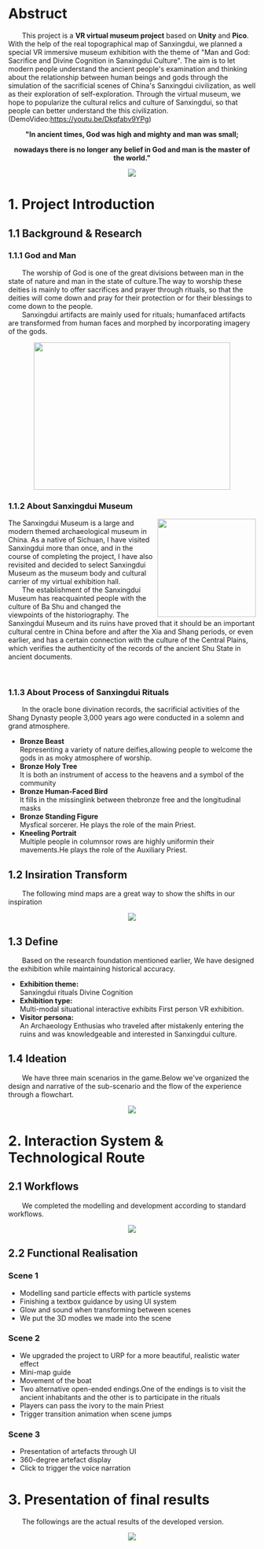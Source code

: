 # Abstruct
&emsp;&emsp;This project is a **VR virtual museum project** based on **Unity** and **Pico**. With the help of the real topographical map of Sanxingdui, we planned a special VR immersive museum exhibition with the theme of "Man and God: Sacrifice and Divine Cognition in Sanxingdui Culture". The aim is to let modern people understand the ancient people's examination and thinking about the relationship between human beings and gods through the simulation of the sacrificial scenes of China's Sanxingdui civilization, as well as their exploration of self-exploration. Through the virtual museum, we hope to popularize the cultural relics and culture of Sanxingdui, so that people can better understand the this civilization.(DemoVideo:https://youtu.be/Dkqfabv9YPg)    
<p align="center"><strong>"In ancient times, God was high and mighty and man was small;</strong></p>
<p align="center"><strong>nowadays there is no longer any belief in God and man is the master of the world."</strong></p>
<div align=center><img src="https://github.com/AlisonMeii/SanXingDui_VrProject/blob/main/image/Abstruct.png?raw=true"/></div>

# 1. Project Introduction
## 1.1 Background & Research
### 1.1.1 God and Man
&emsp;&emsp;The worship of God is one of the great divisions between man in the state of nature and man in the state of culture.The way to worship these deities is mainly to offer sacrifices and prayer through rituals, so that the deities will come down and pray for their protection or for their blessings to come down to the people.  
&emsp;&emsp;Sanxingdui artifacts are mainly used for rituals; humanfaced artifacts are transformed from human faces and morphed by incorporating imagery of the gods.
<div align=center><img width="400" height="300" src="https://github.com/AlisonMeii/SanXingDui_VrProject/blob/main/image/new%20B&R.png?raw=true"/></div>

### 1.1.2 About Sanxingdui Museum


<img align="right" width="200" src="https://github.com/AlisonMeii/SanXingDui_VrProject/blob/main/image/me.png?raw=true"/>

The Sanxingdui Museum is a large and modern themed archaeological museum in China. As a native of Sichuan, I have visited Sanxingdui more than once, and in the course of completing the project, I have also revisited and decided to select Sanxingdui Museum as the museum body and cultural carrier of my virtual exhibition hall.  
&emsp;&emsp;The establishment of the Sanxingdui Museum has reacquainted people with the culture of Ba Shu and changed the viewpoints of the historiography. The Sanxingdui Museum and its ruins have proved that it should be an important cultural centre in China before and after the Xia and Shang periods, or even earlier, and has a certain connection with the culture of the Central Plains, which verifies the authenticity of the records of the ancient Shu State in ancient documents.

&emsp;&emsp;


### 1.1.3 About Process of Sanxingdui Rituals
&emsp;&emsp;In the oracle bone divination records, the sacrificial activities of the Shang Dynasty people 3,000 years ago were conducted in a solemn and grand atmosphere.  
- **Bronze Beast**    
  Representing a variety of nature deifies,allowing people to welcome the gods in as moky atmosphere of worship.
- **Bronze Holy Tree**    
  It is both an instrument of access to the heavens and a symbol of the community
- **Bronze Human-Faced Bird**    
  lt fills in the missinglink between thebronze free and the longitudinal masks
- **Bronze Standing Figure**    
  Mysfical sorcerer. He plays the role of the main Priest.
- **Kneeling Portrait**    
  Multiple people in columnsor rows are highly uniformin their mavements.He plays the role of the Auxiliary Priest.

## 1.2 Insiration Transform
&emsp;&emsp;The following mind maps are a great way to show the shifts in our inspiration
<div align=center><img src="https://github.com/AlisonMeii/SanXingDui_VrProject/blob/main/image/new%20mindmap.png?raw=true"/></div>

## 1.3 Define
&emsp;&emsp;Based on the research foundation mentioned earlier, We have designed the exhibition while maintaining historical accuracy.
- **Exhibition theme:**   
  Sanxingdui rituals
  Divine Cognition
- **Exhibition type:**    
  Multi-modal situational interactive exhibits
  First person VR exhibition.
- **Visitor persona:**    
  An Archaeology Enthusias who traveled after mistakenly entering the ruins and was knowledgeable and interested in Sanxingdui culture.

## 1.4 Ideation
&emsp;&emsp;We have three main scenarios in the game.Below we've organized the design and narrative of the sub-scenario and the flow of the experience through a flowchart.
<div align=center><img src="https://github.com/AlisonMeii/SanXingDui_VrProject/blob/main/image/scenes.png?raw=true"/></div>

# 2. Interaction System & Technological Route
## 2.1 Workflows
&emsp;&emsp;We completed the modelling and development according to standard workflows.
<div align=center><img src="https://github.com/AlisonMeii/SanXingDui_VrProject/blob/main/image/Workflows.png?raw=true"/></div>

## 2.2 Functional Realisation
### Scene 1
- Modelling sand particle effects with particle systems
- Finishing a textbox guidance by using UI system
- Glow and sound when transforming between scenes
- We put the 3D modles we made into the scene
### Scene 2
- We upgraded the project to URP for a more beautiful, realistic water effect
- Mini-map guide
- Movement of the boat
- Two alternative open-ended endings.One of the endings is to visit the ancient inhabitants and the other is to participate in the rituals
- Players can pass the ivory to the main Priest
- Trigger transition animation when scene jumps
### Scene 3
- Presentation of artefacts through UI
- 360-degree artefact display
- Click to trigger the voice narration
# 3. Presentation of final results
&emsp;&emsp;The followings are the actual results of the developed version.
<div align=center><img src="https://github.com/AlisonMeii/SanXingDui_VrProject/blob/main/image/FinalDisplay.png?raw=true"/></div>


 

